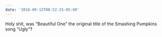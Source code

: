 ```yaml
---
date: '2018-09-13T08:52:25-05:00'
---
```

Holy shit, was “Beautiful One” the original title of the Smashing Pumpkins song “Ugly”‽
